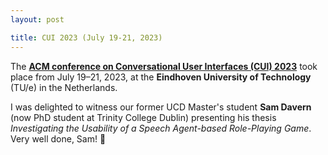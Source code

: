 ```yaml
---
layout: post

title: CUI 2023 (July 19-21, 2023)
---
```


The <a href="https://cui.acm.org/2023/" target="_blank" rel="noopener"><strong>ACM conference on Conversational User Interfaces (CUI) 2023</strong></a> took place from July 19–21, 2023, at the <strong>Eindhoven University
of Technology</strong> (TU/e) in the Netherlands.

I was delighted to witness our former UCD Master's student <strong>Sam Davern</strong> (now PhD student at Trinity College Dublin) presenting his thesis <em>Investigating the Usability of a Speech Agent-based Role-Playing Game</em>. Very well done, Sam! &#128079;
